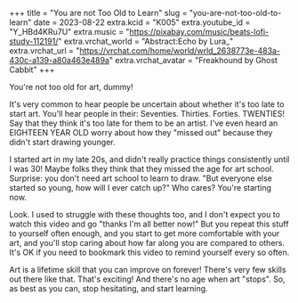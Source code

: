 +++
title = "You are not Too Old to Learn"
slug = "you-are-not-too-old-to-learn"
date = 2023-08-22
extra.kcid = "K005"
extra.youtube_id = "Y_HBd4KRu7U"
extra.music = "https://pixabay.com/music/beats-lofi-study-112191/"
extra.vrchat_world = "Abstract:Echo by Lura_"
extra.vrchat_url = "https://vrchat.com/home/world/wrld_2638773e-483a-430c-a139-a80a463e489a"
extra.vrchat_avatar = "Freakhound by Ghost Cabbit"
+++

You're not too old for art, dummy!

It's very common to hear people be uncertain about whether it's too late to start art. You'll hear people in their: Seventies. Thirties. Forties. TWENTIES! Say that they think it's too late for them to be an artist. I've even heard an EIGHTEEN YEAR OLD worry about how they "missed out" because they didn't start drawing younger.

I started art in my late 20s, and didn't really practice things consistently until I was 30! Maybe folks they think that they missed the age for art school. Surprise: you don't need art school to learn to draw. "But everyone else started so young, how will I ever catch up?" Who cares? You're starting now.

Look. I used to struggle with these thoughts too, and I don't expect you to watch this video and go "thanks I'm all better now!" But you repeat this stuff to yourself often enough, and you start to get more comfortable with your art, and you'll stop caring about how far along you are compared to others. It's OK if you need to bookmark this video to remind yourself every so often.

Art is a lifetime skill that you can improve on forever! There's very few skills out there like that. That's exciting! And there's no age when art "stops". So, as best as you can, stop hesitating, and start learning.

